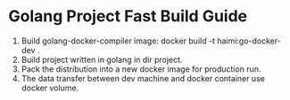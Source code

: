 # Golang Project Fast Build Guide

1. Build golang-docker-compiler image: docker build -t haimi:go-docker-dev .
1. Build project written in golang in dir project.
1. Pack the distribution into a new docker image for production run.
1. The data transfer between dev machine and docker container use docker volume.

